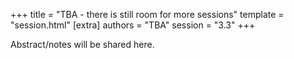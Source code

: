 +++
title = "TBA - there is still room for more sessions"
template = "session.html"
[extra]
authors = "TBA"
session = "3.3"
+++

Abstract/notes will be shared here.
